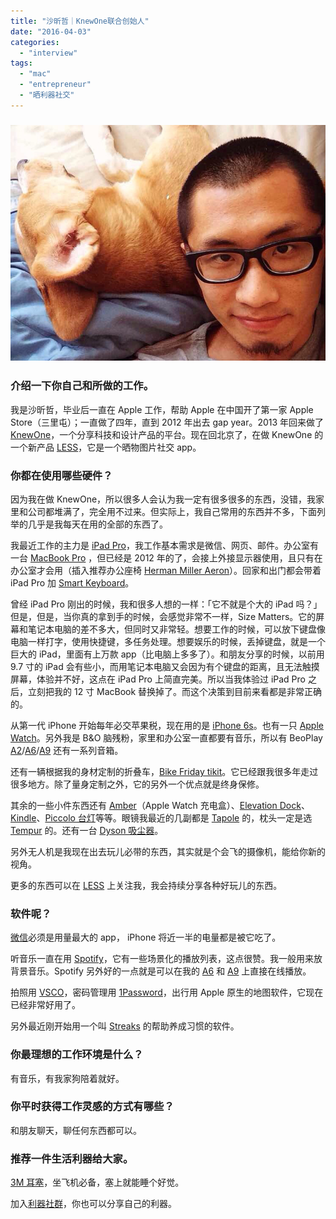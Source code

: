 ```yaml
---
title: "沙昕哲｜KnewOne联合创始人"
date: "2016-04-03"
categories: 
  - "interview"
tags: 
  - "mac"
  - "entrepreneur"
  - "晒利器社交"
---
```


### ![shaxinzhe](/images/63113.jpg)

### 介绍一下你自己和所做的工作。

我是沙昕哲，毕业后一直在 Apple 工作，帮助 Apple 在中国开了第一家 Apple Store（三里屯）；一直做了四年，直到 2012 年出去 gap year。2013 年回来做了 [KnewOne](https://knewone.com/)，一个分享科技和设计产品的平台。现在回北京了，在做 KnewOne 的一个新产品 [LESS](https://itunes.apple.com/cn/app/less-fa-xian-geng-mei-sheng/id1016411845)，它是一个晒物图片社交 app。

### 你都在使用哪些硬件？

因为我在做 KnewOne，所以很多人会认为我一定有很多很多的东西，没错，我家里和公司都堆满了，完全用不过来。但实际上，我自己常用的东西并不多，下面列举的几乎是我每天在用的全部的东西了。

我最近工作的主力是 [iPad Pro](https://www.apple.com/cn/ipad-pro/)，我工作基本需求是微信、网页、邮件。办公室有一台 [MacBook Pro](https://www.apple.com/cn/macbook-pro/) ，但已经是 2012 年的了，会接上外接显示器使用，且只有在办公室才会用（插入推荐办公座椅 [Herman Miller Aeron](https://knewone.com/things/herman-miller-aeron)）。回家和出门都会带着 iPad Pro 加 [Smart Keyboard](https://www.apple.com/cn/smart-keyboard/)。

曾经 iPad Pro 刚出的时候，我和很多人想的一样：「它不就是个大的 iPad 吗？」但是，但是，当你真的拿到手的时候，会感觉非常不一样，Size Matters。它的屏幕和笔记本电脑的差不多大，但同时又非常轻。想要工作的时候，可以放下键盘像电脑一样打字，使用快捷键，多任务处理。想要娱乐的时候，丢掉键盘，就是一个巨大的 iPad，里面有上万款 app（比电脑上多多了）。和朋友分享的时候，以前用 9.7 寸的 iPad 会有些小，而用笔记本电脑又会因为有个键盘的距离，且无法触摸屏幕，体验并不好，这点在 iPad Pro 上简直完美。所以当我体验过 iPad Pro 之后，立刻把我的 12 寸 MacBook 替换掉了。而这个决策到目前来看都是非常正确的。

从第一代 iPhone 开始每年必交苹果税，现在用的是 [iPhone 6s](https://www.apple.com/cn/iphone-6s/)。也有一只 [Apple Watch](https://www.apple.com/cn/watch/)。另外我是 B&O 脑残粉，家里和办公室一直都要有音乐，所以有 BeoPlay [A2](https://www.beoplay.com/products/beoplaya2)/[A6](https://www.beoplay.com/products/beoplaya6)/[A9](https://www.beoplay.com/products/beoplaya9) 还有一系列音箱。

还有一辆根据我的身材定制的折叠车，[Bike Friday tikit](https://www.bikefriday.com/bicycles/commuter_and_itikitsi)。它已经跟我很多年走过很多地方。除了量身定制之外，它的另外一个优点就是终身保修。

其余的一些小件东西还有 [Amber](https://www.kickstarter.com/projects/cleargrass/amber-a-watchcase-power-bank-for-apple-watch)（Apple Watch 充电盒）、[Elevation Dock](https://www.elevationlab.com/)、[Kindle](https://www.amazon.cn/dp/B00QJDOLIO)、[Piccolo 台灯](https://knewone.com/things/piccolo-led)等等。眼镜我最近的几副都是 [Tapole](https://www.tapole.cn/optical.html) 的，枕头一定是选 [Tempur](https://tempur.tmall.com/) 的。还有一台 [Dyson 吸尘器](https://www.dyson.cn/)。

另外无人机是我现在出去玩儿必带的东西，其实就是个会飞的摄像机，能给你新的视角。

更多的东西可以在 [LESS](https://itunes.apple.com/cn/app/less-fa-xian-geng-mei-sheng/id1016411845) 上关注我，我会持续分享各种好玩儿的东西。

### 软件呢？

[微信](https://weixin.qq.com/)必须是用量最大的 app， iPhone 将近一半的电量都是被它吃了。

听音乐一直在用 [Spotify](https://www.spotify.com/us/)，它有一些场景化的播放列表，这点很赞。我一般用来放背景音乐。Spotify 另外好的一点就是可以在我的 [A6](https://www.beoplay.com/products/beoplaya6) 和 [A9](https://www.beoplay.com/products/beoplaya9) 上直接在线播放。

拍照用 [VSCO](https://vsco.co/)，密码管理用 [1Password](https://1password.com/features/)，出行用 Apple 原生的地图软件，它现在已经非常好用了。

另外最近刚开始用一个叫 [Streaks](https://streaksapp.com/) 的帮助养成习惯的软件。

### 你最理想的工作环境是什么？

有音乐，有我家狗陪着就好。

### 你平时获得工作灵感的方式有哪些？

和朋友聊天，聊任何东西都可以。

### 推荐一件生活利器给大家。

[3M 耳塞](https://baike.baidu.com/view/1984713.htm)，坐飞机必备，塞上就能睡个好觉。

加入[利器社群](https://liqi.io/community/)，你也可以分享自己的利器。
